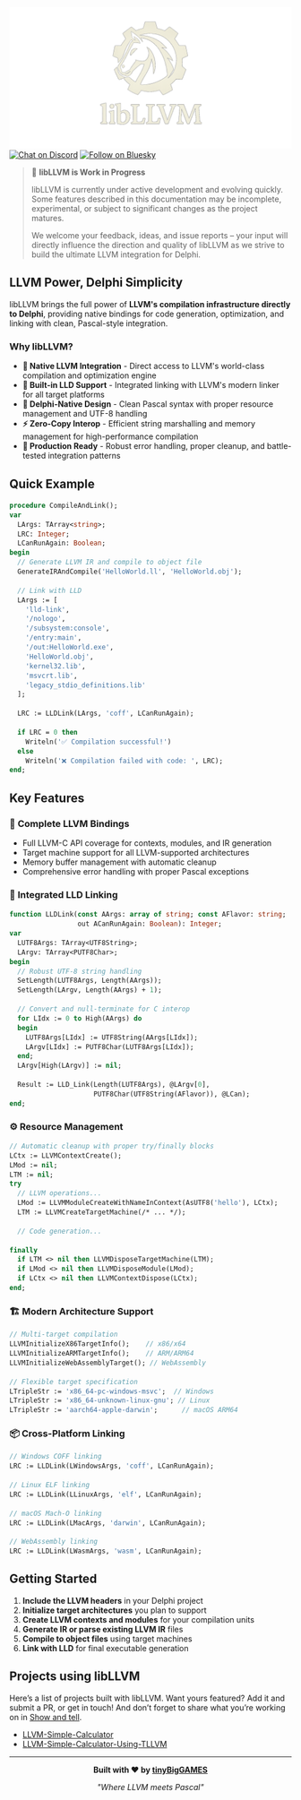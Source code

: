![libLLVM](media/libllvm.png)
[![Chat on Discord](https://img.shields.io/discord/754884471324672040?style=for-the-badge)](https://discord.gg/tinyBigGAMES) [![Follow on Bluesky](https://img.shields.io/badge/Bluesky-tinyBigGAMES-blue?style=for-the-badge&logo=bluesky)](https://bsky.app/profile/tinybiggames.com)  
> 🚧 **libLLVM is Work in Progress**
>
> libLLVM is currently under active development and evolving quickly. Some features described in this documentation may be incomplete, experimental, or subject to significant changes as the project matures.
>
> We welcome your feedback, ideas, and issue reports – your input will directly influence the direction and quality of libLLVM as we strive to build the ultimate LLVM integration for Delphi.

## LLVM Power, Delphi Simplicity

libLLVM brings the full power of **LLVM's compilation infrastructure directly to Delphi**, providing native bindings for code generation, optimization, and linking with clean, Pascal-style integration.

### Why libLLVM?

- **🚀 Native LLVM Integration** - Direct access to LLVM's world-class compilation and optimization engine
- **🔗 Built-in LLD Support** - Integrated linking with LLVM's modern linker for all target platforms
- **📖 Delphi-Native Design** - Clean Pascal syntax with proper resource management and UTF-8 handling
- **⚡ Zero-Copy Interop** - Efficient string marshalling and memory management for high-performance compilation
- **🔧 Production Ready** - Robust error handling, proper cleanup, and battle-tested integration patterns

## Quick Example

```pascal
procedure CompileAndLink();
var
  LArgs: TArray<string>;
  LRC: Integer;
  LCanRunAgain: Boolean;
begin
  // Generate LLVM IR and compile to object file
  GenerateIRAndCompile('HelloWorld.ll', 'HelloWorld.obj');
  
  // Link with LLD
  LArgs := [
    'lld-link',
    '/nologo',
    '/subsystem:console',
    '/entry:main',
    '/out:HelloWorld.exe',
    'HelloWorld.obj',
    'kernel32.lib',
    'msvcrt.lib',
    'legacy_stdio_definitions.lib'
  ];
  
  LRC := LLDLink(LArgs, 'coff', LCanRunAgain);
  
  if LRC = 0 then
    Writeln('✅ Compilation successful!')
  else
    Writeln('❌ Compilation failed with code: ', LRC);
end;
```

## Key Features

### 🎯 **Complete LLVM Bindings**
- Full LLVM-C API coverage for contexts, modules, and IR generation
- Target machine support for all LLVM-supported architectures
- Memory buffer management with automatic cleanup
- Comprehensive error handling with proper Pascal exceptions

### 🔗 **Integrated LLD Linking**
```pascal
function LLDLink(const AArgs: array of string; const AFlavor: string; 
                 out ACanRunAgain: Boolean): Integer;
var
  LUTF8Args: TArray<UTF8String>;
  LArgv: TArray<PUTF8Char>;
begin
  // Robust UTF-8 string handling
  SetLength(LUTF8Args, Length(AArgs));
  SetLength(LArgv, Length(AArgs) + 1);
  
  // Convert and null-terminate for C interop
  for LIdx := 0 to High(AArgs) do
  begin
    LUTF8Args[LIdx] := UTF8String(AArgs[LIdx]);
    LArgv[LIdx] := PUTF8Char(LUTF8Args[LIdx]);
  end;
  LArgv[High(LArgv)] := nil;
  
  Result := LLD_Link(Length(LUTF8Args), @LArgv[0], 
                     PUTF8Char(UTF8String(AFlavor)), @LCan);
end;
```

### ⚙️ **Resource Management**
```pascal
// Automatic cleanup with proper try/finally blocks
LCtx := LLVMContextCreate();
LMod := nil;
LTM := nil;
try
  // LLVM operations...
  LMod := LLVMModuleCreateWithNameInContext(AsUTF8('hello'), LCtx);
  LTM := LLVMCreateTargetMachine(/* ... */);
  
  // Code generation...
  
finally
  if LTM <> nil then LLVMDisposeTargetMachine(LTM);
  if LMod <> nil then LLVMDisposeModule(LMod);
  if LCtx <> nil then LLVMContextDispose(LCtx);
end;
```

### 🏗️ **Modern Architecture Support**
```pascal
// Multi-target compilation
LLVMInitializeX86TargetInfo();    // x86/x64
LLVMInitializeARMTargetInfo();    // ARM/ARM64  
LLVMInitializeWebAssemblyTarget(); // WebAssembly

// Flexible target specification
LTripleStr := 'x86_64-pc-windows-msvc';  // Windows
LTripleStr := 'x86_64-unknown-linux-gnu'; // Linux
LTripleStr := 'aarch64-apple-darwin';      // macOS ARM64
```

### 📦 **Cross-Platform Linking**
```pascal
// Windows COFF linking
LRC := LLDLink(LWindowsArgs, 'coff', LCanRunAgain);

// Linux ELF linking  
LRC := LLDLink(LLinuxArgs, 'elf', LCanRunAgain);

// macOS Mach-O linking
LRC := LLDLink(LMacArgs, 'darwin', LCanRunAgain);

// WebAssembly linking
LRC := LLDLink(LWasmArgs, 'wasm', LCanRunAgain);
```

## Getting Started

1. **Include the LLVM headers** in your Delphi project
2. **Initialize target architectures** you plan to support
3. **Create LLVM contexts and modules** for your compilation units
4. **Generate IR or parse existing LLVM IR** files
5. **Compile to object files** using target machines
6. **Link with LLD** for final executable generation

## Projects using libLLVM  
Here’s a list of projects built with libLLVM. Want yours featured? Add it and submit a PR, or get in touch! And don’t forget to share what you’re working on in <a href="https://github.com/tinyBigGAMES/libLLVM/discussions/categories/show-and-tell" target="_blank">Show and tell</a>. 
- [LLVM-Simple-Calculator](https://github.com/hsauro/LLVM-Simple-Calculator)  
- [LLVM-Simple-Calculator-Using-TLLVM](https://github.com/hsauro/LLVM-Simple-Calculator-Using-TLLVM)

---

<div align="center">

**Built with ❤️ by [tinyBigGAMES](https://tinybiggames.com)**

*"Where LLVM meets Pascal"*

</div>